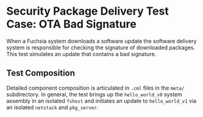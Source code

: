 # Security Package Delivery Test Case: OTA Bad Signature

When a Fuchsia system downloads a software update the software delivery system
is responsible for checking the signature of downloaded packages. This test
simulates an update that contains a bad signature.

## Test Composition

Detailed component composition is articulated in `.cml` files in the `meta/`
subdirectory. In general, the test brings up the `hello_world_v0` system
assembly in an isolated `fshost` and initiates an update to `hello_world_v1` via
an isolated `netstack` and `pkg_server`.
